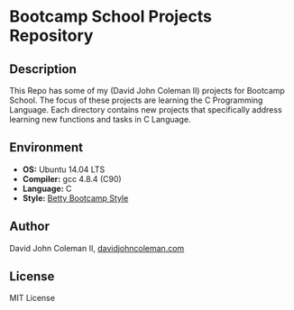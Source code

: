 # Bootcamp School Projects Repository

## Description

This Repo has some of my (David John Coleman II) projects for Bootcamp School.
The focus of these projects are learning the C Programming Language. Each
directory contains new projects that specifically address learning new functions
and tasks in C Language.

## Environment

* __OS:__ Ubuntu 14.04 LTS
* __Compiler:__ gcc 4.8.4 (C90)
* __Language:__ C
* __Style:__ [Betty Bootcamp Style](https://github.com/bootcampschool/Betty)

## Author

David John Coleman II, [davidjohncoleman.com](http://www.davidjohncoleman.com/)

## License

MIT License
